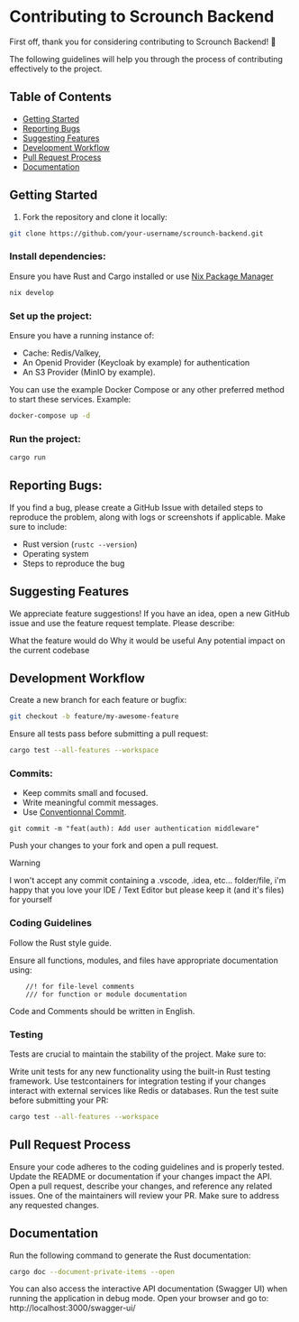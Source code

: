 # Contributing to Scrounch Backend

First off, thank you for considering contributing to Scrounch Backend! 🎉

The following guidelines will help you through the process of contributing effectively to the project.

## Table of Contents
- [Getting Started](#getting-started)
- [Reporting Bugs](#reporting-bugs)
- [Suggesting Features](#suggesting-features)
- [Development Workflow](#development-workflow)
- [Pull Request Process](#pull-request-process)
- [Documentation](#documentation)

## Getting Started

1. Fork the repository and clone it locally:
```bash
git clone https://github.com/your-username/scrounch-backend.git
```

### Install dependencies:
Ensure you have Rust and Cargo installed or use [Nix Package Manager](https://nixos.org/)
```bash
nix develop
``` 

### Set up the project:
Ensure you have a running instance of:
- Cache: Redis/Valkey, 
- An Openid Provider (Keycloak by example) for authentication
- An S3 Provider (MinIO by example).

You can use the example Docker Compose or any other preferred method to start these services. 
Example:
```sh
docker-compose up -d
```

### Run the project:
```sh
cargo run
```

## Reporting Bugs:
If you find a bug, please create a GitHub Issue with detailed steps to reproduce the problem, along with logs or screenshots if applicable. Make sure to include:
- Rust version (`rustc --version`)
- Operating system
- Steps to reproduce the bug

## Suggesting Features
We appreciate feature suggestions! If you have an idea, open a new GitHub issue and use the feature request template. Please describe:

What the feature would do
Why it would be useful
Any potential impact on the current codebase

## Development Workflow
Create a new branch for each feature or bugfix:
```sh
git checkout -b feature/my-awesome-feature
``` 

Ensure all tests pass before submitting a pull request:
```sh
cargo test --all-features --workspace
```

### Commits: 
- Keep commits small and focused.
- Write meaningful commit messages. 
- Use [Conventionnal Commit](https://www.conventionalcommits.org/en/v1.0.0/).

```
git commit -m "feat(auth): Add user authentication middleware"
```

Push your changes to your fork and open a pull request.

> [!WARNING]
> I won't accept any commit containing a .vscode, .idea, etc... folder/file, i'm happy that you love your IDE / Text Editor but please keep it (and it's files) for yourself


### Coding Guidelines

Follow the Rust style guide.

Ensure all functions, modules, and files have appropriate documentation using:
```
    //! for file-level comments
    /// for function or module documentation
```

Code and Comments should be written in English.

### Testing

Tests are crucial to maintain the stability of the project. Make sure to:

Write unit tests for any new functionality using the built-in Rust testing framework.
Use testcontainers for integration testing if your changes interact with external services like Redis or databases.
Run the test suite before submitting your PR:

```sh
cargo test --all-features --workspace
``` 

## Pull Request Process

Ensure your code adheres to the coding guidelines and is properly tested.
Update the README or documentation if your changes impact the API.
Open a pull request, describe your changes, and reference any related issues.
One of the maintainers will review your PR. Make sure to address any requested changes.

## Documentation

Run the following command to generate the Rust documentation:
```bash
cargo doc --document-private-items --open
```

You can also access the interactive API documentation (Swagger UI) when running the application in debug mode.
Open your browser and go to: http://localhost:3000/swagger-ui/

